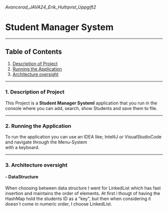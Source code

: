 
###### Avancerad_JAVA24_Erik_Hultqvist_Uppgift2
# Student Manager System

---
## Table of Contents
1. <ins>[Description of Project](#1-description-of-project)<ins/>
2. <ins>[Running the Application](#2-running-the-application)<ins/>
3. <ins>[Architecture oversight](#3-architecture-oversight)<ins/>
---
### 1. Description of Project
This Project is a **Student Manager Systeml** application that you run in the console where you can add, search, show Students
and save them to file.

---
### 2. Running the Application
To run the application you can use an IDEA like; IntelliJ or VisualStudioCode and navigate through the Menu-System  
with a keyboard.

---
### 3. Architecture oversight
#### - DataStructure
When choosing between data structure I went for LinkedList which has fast insertion and maintains the order of elements.
At first i thougt of having the HashMap hold the students ID as a "key", but then when considering it doesn´t come in numeric
order, I choose LinkedList.